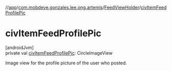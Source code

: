 //[app](../../../index.md)/[com.mobdeve.gonzales.lee.ong.artemis](../index.md)/[FeedViewHolder](index.md)/[civItemFeedProfilePic](civ-item-feed-profile-pic.md)

# civItemFeedProfilePic

[androidJvm]\
private val [civItemFeedProfilePic](civ-item-feed-profile-pic.md): CircleImageView

Image view for the profile picture of the user who posted.
